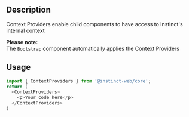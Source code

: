 ## Description
Context Providers enable child components to have access to Instinct's internal context

**Please note:**
<br />
The `Bootstrap` component automatically applies the Context Providers

## Usage
```typescript
import { ContextProviders } from '@instinct-web/core';
return (
  <ContextProviders>
    <p>Your code here</p>
  </ContextProviders>
)
```
